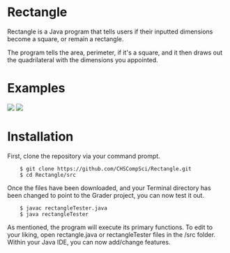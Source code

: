 Rectangle
====

Rectangle is a Java program that tells users if their inputted dimensions become a square, or remain a rectangle. 

The program tells the area, perimeter, if it's a square, and it then draws out the quadrilateral with the dimensions you appointed. 

Examples
====

<img src="https://raw.github.com/CHSCompSci/Rectangle/master/bin/Screen%20Shot%202013-01-13%20at%206.40.52%20PM.png"> 
<img src="https://raw.github.com/CHSCompSci/Rectangle/master/bin/Screen%20Shot%202013-01-13%20at%206.40.59%20PM.png">

Installation
====

First, clone the repository via your command prompt.

		$ git clone https://github.com/CHSCompSci/Rectangle.git
		$ cd Rectangle/src

Once the files have been downloaded, and your Terminal directory has been changed to point to the Grader project, you can now test it out.

		$ javac rectangleTester.java
		$ java rectangleTester

As mentioned, the program will execute its primary functions. To edit to your liking, open rectangle.java or rectangleTester files in the /src folder. Within your Java IDE, you can now add/change features. 
